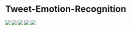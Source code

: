 # Tweet-Emotion-Recognition

<img src = '../main/Data & Figures/tweet_length.png'>

<img src = '../main/Data & Figures/classes_distribution.png'>

<img src = '../main/Data & Figures/model.png'>

<img src = '../main/Data & Figures/acc_loss_curve.png'>

<img src = '../main/Data & Figures/confusion_matrix.png'>
